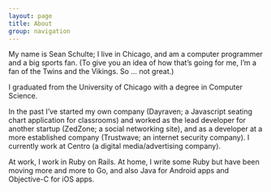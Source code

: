 ```yaml
---
layout: page
title: About
group: navigation
---
```


My name is Sean Schulte; I live in Chicago, and am a computer programmer and a big sports fan. (To give you an idea of how that’s going for me, I’m a fan of the Twins and the Vikings. So … not great.)

I graduated from the University of Chicago with a degree in Computer Science.

In the past I’ve started my own company (Dayraven; a Javascript seating chart application for classrooms) and worked as the lead developer for another startup (ZedZone; a social networking site), and as a developer at a more established company (Trustwave; an internet security company). I currently work at Centro (a digital media/advertising company).

At work, I work in Ruby on Rails. At home, I write some Ruby but have been moving more and more to Go, and also Java for Android apps and Objective-C for iOS apps.
